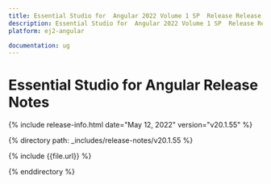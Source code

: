 ```yaml
---
title: Essential Studio for  Angular 2022 Volume 1 SP  Release Release Notes  
description: Essential Studio for  Angular 2022 Volume 1 SP  Release Release Notes  
platform: ej2-angular

documentation: ug
---
```


# Essential Studio for  Angular   Release Notes  

{% include release-info.html date="May 12, 2022"  version="v20.1.55" %} 

{% directory path: _includes/release-notes/v20.1.55 %}

{% include {{file.url}} %}

{% enddirectory %}
